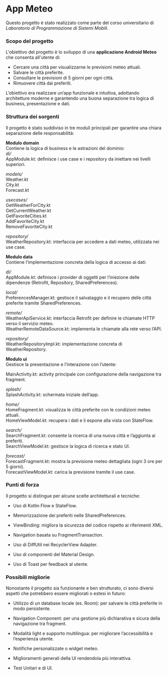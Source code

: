 # App Meteo

Questo progetto è stato realizzato come parte del corso universitario di _Laboratorio di Programmazione di Sistemi Mobili_.

### Scopo del progetto

L'obiettivo del progetto è lo sviluppo di una **applicazione Android Meteo** che consenta all'utente di:

- Cercare una città per visualizzarne le previsioni meteo attuali.
- Salvare le città preferite.
- Consultare le previsioni di 5 giorni per ogni città.
- Rimuovere città dai preferiti.

L’obiettivo era realizzare un’app funzionale e intuitiva, adottando architetture moderne e garantendo una buona separazione tra logica di business, presentazione e dati.

### Struttura dei sorgenti

Il progetto è stato suddiviso in tre moduli principali per garantire una chiara separazione delle responsabilità:  

**Modulo domain**  
Contiene la logica di business e le astrazioni del dominio:  
_di/_  
AppModule.kt: definisce i use case e i repository da iniettare nei livelli superiori.

_models/_  
Weather.kt  
City.kt  
Forecast.kt

_usecases/_  
GetWeatherForCity.kt  
GetCurrentWeather.kt  
GetFavoriteCities.kt  
AddFavoriteCity.kt  
RemoveFavoriteCity.kt  

_repository/_  
WeatherRepository.kt: interfaccia per accedere a dati meteo, utilizzata nei use case.

**Modulo data**  
Contiene l’implementazione concreta della logica di accesso ai dati:  

_di/_  
AppModule.kt: definisce i provider di oggetti per l’iniezione delle dipendenze (Retrofit, Repository, SharedPreferences).

_local/_  
PreferencesManager.kt: gestisce il salvataggio e il recupero delle città preferite tramite SharedPreferences.

_remote/_  
WeatherApiService.kt: interfaccia Retrofit per definire le chiamate HTTP verso il servizio meteo.  
WeatherRemoteDataSource.kt: implementa le chiamate alla rete verso l’API.

_repository/_  
WeatherRepositoryImpl.kt: implementazione concreta di WeatherRepository.

**Modulo ui**  
Gestisce la presentazione e l’interazione con l’utente:  

MainActivity.kt: activity principale con configurazione della navigazione tra fragment.

_splash/_  
SplashActivity.kt: schermata iniziale dell’app.

_home/_  
HomeFragment.kt: visualizza le città preferite con le condizioni meteo attuali.  
HomeViewModel.kt: recupera i dati e li espone alla vista con StateFlow.

_search/_  
SearchFragment.kt: consente la ricerca di una nuova città e l’aggiunta ai preferiti.  
SearchViewModel.kt: gestisce la logica di ricerca e stato UI.

_forecast/_  
ForecastFragment.kt: mostra la previsione meteo dettagliata (ogni 3 ore per 5 giorni).  
ForecastViewModel.kt: carica la previsione tramite il use case.

### Punti di forza

Il progetto si distingue per alcune scelte architetturali e tecniche:  

- Uso di Kotlin Flow e StateFlow.

- Memorizzazione dei preferiti nelle SharedPreferences.

- ViewBinding: migliora la sicurezza del codice rispetto ai riferimenti XML.

- Navigation basata su FragmentTransaction.

- Uso di DiffUtil nei RecyclerView Adapter.

- Uso di componenti del Material Design.

- Uso di Toast per feedback al utente.

### Possibili migliorie
Nonostante il progetto sia funzionante e ben strutturato, ci sono diversi aspetti che potrebbero essere migliorati o estesi in futuro:

- Utilizzo di un database locale (es. Room): per salvare le città preferite in modo persistente.

- Navigation Component: per una gestione più dichiarativa e sicura della navigazione tra fragment.

- Modalità light e supporto multilingua: per migliorare l’accessibilità e l’esperienza utente.
 
- Notifiche personalizzate o widget meteo.

- Miglioramenti generali della UI rendendola più interattiva.

- Test Unitari e di UI.


